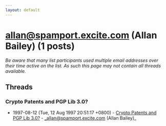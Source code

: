 ```yaml
---
layout: default
---
```


# allan@spamport.excite.com (Allan Bailey) (1 posts)

_Be aware that many list participants used multiple email addresses over their time active on the list. As such this page may not contain all threads available._

## Threads

### Crypto Patents and PGP Lib 3.0?
+ 1997-08-12 (Tue, 12 Aug 1997 20:51:17 +0800) - [Crypto Patents and PGP Lib 3.0?](/archive/1997/08/5aa5f73f0aaab22569937dcb0dfc9525ed4f73e6462ec1157c364dbf3683131b) - _allan@spamport.excite.com (Allan Bailey)_

